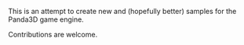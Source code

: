 This is an attempt to create new and (hopefully better) samples for the Panda3D game engine.

Contributions are welcome.
